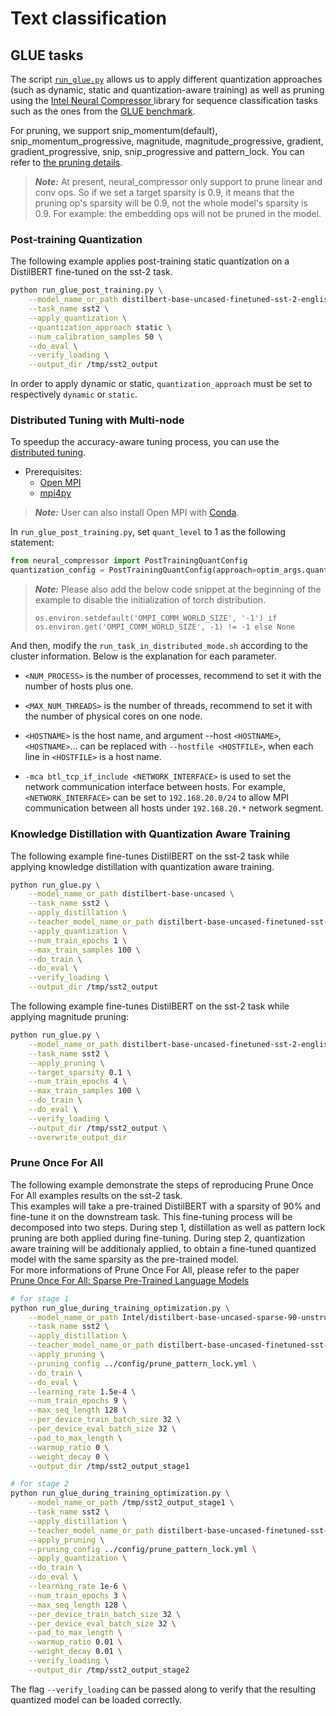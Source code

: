 <!---
Copyright 2020 The HuggingFace Team. All rights reserved.

Licensed under the Apache License, Version 2.0 (the "License");
you may not use this file except in compliance with the License.
You may obtain a copy of the License at

    http://www.apache.org/licenses/LICENSE-2.0

Unless required by applicable law or agreed to in writing, software
distributed under the License is distributed on an "AS IS" BASIS,
WITHOUT WARRANTIES OR CONDITIONS OF ANY KIND, either express or implied.
See the License for the specific language governing permissions and
limitations under the License.
-->

# Text classification 

## GLUE tasks

The script [`run_glue.py`](https://github.com/huggingface/optimum-intel/blob/main/examples/neural_compressor/text-classification/run_glue.py)
allows us to apply different quantization approaches (such as dynamic, static and quantization-aware training) as well as pruning 
using the [Intel Neural Compressor ](https://github.com/intel/neural-compressor) library for 
sequence classification tasks such as the ones from the [GLUE benchmark](https://gluebenchmark.com/).

For pruning, we support snip_momentum(default), snip_momentum_progressive, magnitude, magnitude_progressive, gradient, gradient_progressive, snip, snip_progressive and pattern_lock. You can refer to [the pruning details](https://github.com/intel/neural-compressor/tree/master/neural_compressor/pruner#pruning-types).

> **_Note:_** At present, neural_compressor only support to prune linear and conv ops. So if we set a target sparsity is 0.9, it means that the pruning op's sparsity will be 0.9, not the whole model's sparsity is 0.9. For example: the embedding ops will not be pruned in the model.

### Post-training Quantization

The following example applies post-training static quantization on a DistilBERT fine-tuned on the sst-2 task.

```bash
python run_glue_post_training.py \
    --model_name_or_path distilbert-base-uncased-finetuned-sst-2-english \
    --task_name sst2 \
    --apply_quantization \
    --quantization_approach static \
    --num_calibration_samples 50 \
    --do_eval \
    --verify_loading \
    --output_dir /tmp/sst2_output
```
In order to apply dynamic or static, `quantization_approach` must be set to respectively `dynamic` or `static`.


### Distributed Tuning with Multi-node
To speedup the accuracy-aware tuning process, you can use the [distributed tuning](https://github.com/intel/neural-compressor/blob/master/docs/source/tuning_strategies.md#distributed-tuning).

- Prerequisites:
    - [Open MPI](https://www.open-mpi.org/faq/?category=building#easy-build)
    - [mpi4py](https://mpi4py.readthedocs.io/en/stable/install.html#using-pip)


> **_Note:_** User can also install Open MPI with [Conda](https://anaconda.org/conda-forge/openmpi).

In `run_glue_post_training.py`, set `quant_level` to 1 as the following statement:

```python
from neural_compressor import PostTrainingQuantConfig
quantization_config = PostTrainingQuantConfig(approach=optim_args.quantization_approach, quant_level=1)
```

> **_Note:_** Please also add the below code snippet at the beginning of the example to disable the initialization of torch distribution.
> 
>`os.environ.setdefault('OMPI_COMM_WORLD_SIZE', '-1') if os.environ.get('OMPI_COMM_WORLD_SIZE', -1) != -1 else None`

And then, modify the `run_task_in_distributed_mode.sh` according to the cluster information. Below is the explanation for each parameter.

- `<NUM_PROCESS>` is the number of processes, recommend to set it with the number of hosts plus one.

- `<MAX_NUM_THREADS>` is the number of threads, recommend to set it with the number of physical cores on one node.

- `<HOSTNAME>` is the host name, and argument --host `<HOSTNAME>`,`<HOSTNAME>`... can be replaced with `--hostfile <HOSTFILE>`, when each line in `<HOSTFILE>` is a host name.

- `-mca btl_tcp_if_include <NETWORK_INTERFACE>` is used to set the network communication interface between hosts. For example, `<NETWORK_INTERFACE>` can be set to `192.168.20.0/24` to allow MPI communication between all hosts under `192.168.20.*` network segment.


### Knowledge Distillation with Quantization Aware Training

The following example fine-tunes DistilBERT on the sst-2 task while applying knowledge distillation with quantization aware training.

```bash
python run_glue.py \
    --model_name_or_path distilbert-base-uncased \
    --task_name sst2 \
    --apply_distillation \
    --teacher_model_name_or_path distilbert-base-uncased-finetuned-sst-2-english \
    --apply_quantization \
    --num_train_epochs 1 \
    --max_train_samples 100 \
    --do_train \
    --do_eval \
    --verify_loading \
    --output_dir /tmp/sst2_output
```

The following example fine-tunes DistilBERT on the sst-2 task while applying magnitude pruning:

```bash
python run_glue.py \
    --model_name_or_path distilbert-base-uncased-finetuned-sst-2-english \
    --task_name sst2 \
    --apply_pruning \
    --target_sparsity 0.1 \
    --num_train_epochs 4 \
    --max_train_samples 100 \
    --do_train \
    --do_eval \
    --verify_loading \
    --output_dir /tmp/sst2_output \
    --overwrite_output_dir
```

### Prune Once For All

The following example demonstrate the steps of reproducing Prune Once For All examples results on the sst-2 task.
<br>
This examples will take a pre-trained DistilBERT with a sparsity of 90% and fine-tune it on the downstream task. This fine-tuning process will be decomposed into two steps. During step 1, distillation as well as pattern lock pruning are both applied during fine-tuning. During step 2, quantization aware training will be additionaly applied, to obtain a fine-tuned quantized model with the same sparsity as the pre-trained model.
<br>
For more informations of Prune Once For All, please refer to the paper [Prune Once For All: Sparse Pre-Trained Language Models](https://arxiv.org/abs/2111.05754)

```bash
# for stage 1
python run_glue_during_training_optimization.py \
    --model_name_or_path Intel/distilbert-base-uncased-sparse-90-unstructured-pruneofa \
    --task_name sst2 \
    --apply_distillation \
    --teacher_model_name_or_path distilbert-base-uncased-finetuned-sst-2-english \
    --apply_pruning \
    --pruning_config ../config/prune_pattern_lock.yml \
    --do_train \
    --do_eval \
    --learning_rate 1.5e-4 \
    --num_train_epochs 9 \
    --max_seq_length 128 \
    --per_device_train_batch_size 32 \
    --per_device_eval_batch_size 32 \
    --pad_to_max_length \
    --warmup_ratio 0 \
    --weight_decay 0 \
    --output_dir /tmp/sst2_output_stage1

# for stage 2
python run_glue_during_training_optimization.py \
    --model_name_or_path /tmp/sst2_output_stage1 \
    --task_name sst2 \
    --apply_distillation \
    --teacher_model_name_or_path distilbert-base-uncased-finetuned-sst-2-english \
    --apply_pruning \
    --pruning_config ../config/prune_pattern_lock.yml \
    --apply_quantization \
    --do_train \
    --do_eval \
    --learning_rate 1e-6 \
    --num_train_epochs 3 \
    --max_seq_length 128 \
    --per_device_train_batch_size 32 \
    --per_device_eval_batch_size 32 \
    --pad_to_max_length \
    --warmup_ratio 0.01 \
    --weight_decay 0.01 \
    --verify_loading \
    --output_dir /tmp/sst2_output_stage2
```

The flag `--verify_loading` can be passed along to verify that the resulting quantized model can be loaded correctly.

